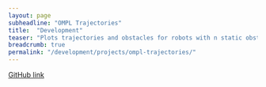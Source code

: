 ```yaml
---
layout: page
subheadline: "OMPL Trajectories"
title:  "Development"
teaser: "Plots trajectories and obstacles for robots with n static obstacles residing in a 2D plane."
breadcrumb: true
permalink: "/development/projects/ompl-trajectories/"
---
```


[GitHub link](https://github.com/motion-planning/OMPL-trajectories)
